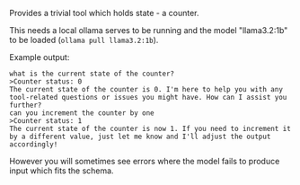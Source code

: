 
Provides a trivial tool which holds state - a counter.

This needs a local ollama serves to be running and the model "llama3.2:1b" to be loaded (`ollama pull llama3.2:1b`).

Example output:

```
what is the current state of the counter?
>Counter status: 0
The current state of the counter is 0. I'm here to help you with any tool-related questions or issues you might have. How can I assist you further?
can you increment the counter by one
>Counter status: 1
The current state of the counter is now 1. If you need to increment it by a different value, just let me know and I'll adjust the output accordingly!
```

However you will sometimes see errors where the model fails to produce input which fits the schema.
